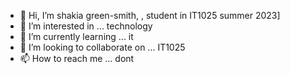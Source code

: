 - 👋 Hi, I’m shakia green-smith, , student in IT1025 summer 2023]
- 👀 I’m interested in ... technology 
- 🌱 I’m currently learning ... it 
- 💞️ I’m looking to collaborate on ...  IT1025 
- 📫 How to reach me ... dont

<!---
kismith101/kismith101 is a ✨ special ✨ repository because its `README.md` (this file) appears on your GitHub profile.
You can click the Preview link to take a look at your changes.
--->
